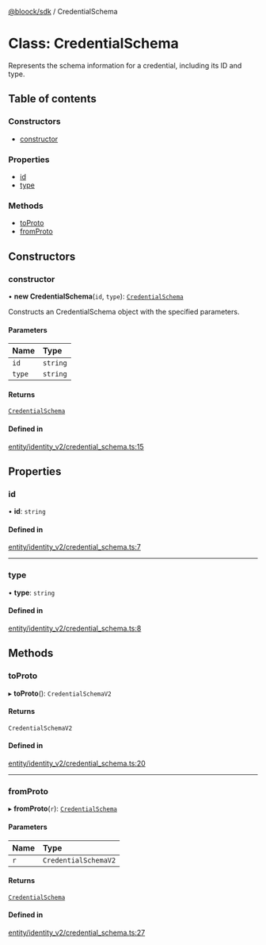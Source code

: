[@bloock/sdk](../index.md) / CredentialSchema

# Class: CredentialSchema

Represents the schema information for a credential, including its ID and type.

## Table of contents

### Constructors

- [constructor](CredentialSchema.md#constructor)

### Properties

- [id](CredentialSchema.md#id)
- [type](CredentialSchema.md#type)

### Methods

- [toProto](CredentialSchema.md#toproto)
- [fromProto](CredentialSchema.md#fromproto)

## Constructors

### constructor

• **new CredentialSchema**(`id`, `type`): [`CredentialSchema`](CredentialSchema.md)

Constructs an CredentialSchema object with the specified parameters.

#### Parameters

| Name | Type |
| :------ | :------ |
| `id` | `string` |
| `type` | `string` |

#### Returns

[`CredentialSchema`](CredentialSchema.md)

#### Defined in

[entity/identity_v2/credential_schema.ts:15](https://github.com/bloock/bloock-sdk/blob/6fda345/languages/js/src/entity/identity_v2/credential_schema.ts#L15)

## Properties

### id

• **id**: `string`

#### Defined in

[entity/identity_v2/credential_schema.ts:7](https://github.com/bloock/bloock-sdk/blob/6fda345/languages/js/src/entity/identity_v2/credential_schema.ts#L7)

___

### type

• **type**: `string`

#### Defined in

[entity/identity_v2/credential_schema.ts:8](https://github.com/bloock/bloock-sdk/blob/6fda345/languages/js/src/entity/identity_v2/credential_schema.ts#L8)

## Methods

### toProto

▸ **toProto**(): `CredentialSchemaV2`

#### Returns

`CredentialSchemaV2`

#### Defined in

[entity/identity_v2/credential_schema.ts:20](https://github.com/bloock/bloock-sdk/blob/6fda345/languages/js/src/entity/identity_v2/credential_schema.ts#L20)

___

### fromProto

▸ **fromProto**(`r`): [`CredentialSchema`](CredentialSchema.md)

#### Parameters

| Name | Type |
| :------ | :------ |
| `r` | `CredentialSchemaV2` |

#### Returns

[`CredentialSchema`](CredentialSchema.md)

#### Defined in

[entity/identity_v2/credential_schema.ts:27](https://github.com/bloock/bloock-sdk/blob/6fda345/languages/js/src/entity/identity_v2/credential_schema.ts#L27)
